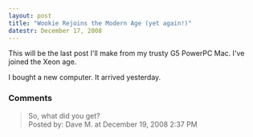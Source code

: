 ```yaml
---
layout: post
title: "Wookie Rejoins the Modern Age (yet again!)"
datestr: December 17, 2008
---
```


This will be the last post I'll make from my trusty G5 PowerPC Mac.  I've joined the Xeon age.

I bought a new computer.  It arrived yesterday.

### Comments

<blockquote>
So, what did you get?
<div class="comment-meta">Posted by: Dave M. at December 19, 2008  2:37 PM</div> </blockquote>


